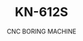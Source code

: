 ---
templateKey: product-item
description: '1100 -1400 panels/shift

  130 meter/minute speed

  For medium and big customers

  Barcode reader'
image: /img/kn-612s.jpg
parameters:
- description: [Boring Unit, 2 synchronized seperated up boring head let to increase
      productivity., 'Top unit; Number of vertical bits : 2 x 12V + x 8H', 'Bottom
      Unit; Number of vertical bits: 9V']
  image: /img/kn-612s_param_1.jpg
  title: Boring Unit
- description: [Monoblock Frame, 'The frame is monoblock. It is processed as a single
      part by CNC working centers with very low tolerance, 0,01 mm.']
  image: /img/kn-612s_param_2.jpg
  title: Monoblock Frame
- description: [Router Unit(Up and Bottom), 'Motor power: 3,5 kW x 2', 'Speed: 18.000
      rpm', ER25]
  image: /img/kn-612s_param_3.jpg
  title: Router Unit(Up and Bottom)
- description: [Automatic Side Aligner, It gets the position automatically according
      the width of the panel., It eliminates the errors on the panel.]
  image: /img/kn-612s_param_4.jpg
  title: Automatic Side Aligner
- description: [Unloading Table, Unloading conveyor with sensor control and motorized
      belt.]
  image: /img/kn-612s_param_5.jpg
  title: Unloading Table
- description: [Movable tables, 'Lifting table, can move up and down / left and right,
      reduce panel scratch and hit']
  image: /img/kn-612s_param_6.jpg
  title: Movable tables
- description: [Safety Unit, 'With gripper cover, safely operating']
  image: /img/kn-612s_param_7.jpg
  title: Safety Unit
subtitle: CNC BORING MACHINE
title: KN-612S
---